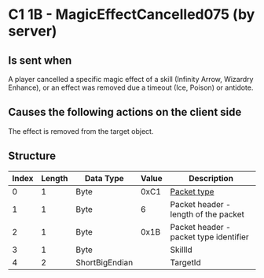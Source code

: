 # C1 1B - MagicEffectCancelled075 (by server)

## Is sent when

A player cancelled a specific magic effect of a skill (Infinity Arrow, Wizardry Enhance), or an effect was removed due a timeout (Ice, Poison) or antidote.

## Causes the following actions on the client side

The effect is removed from the target object.

## Structure

| Index | Length | Data Type | Value | Description |
|-------|--------|-----------|-------|-------------|
| 0 | 1 |   Byte   | 0xC1  | [Packet type](PacketTypes.md) |
| 1 | 1 |    Byte   |   6   | Packet header - length of the packet |
| 2 | 1 |    Byte   | 0x1B  | Packet header - packet type identifier |
| 3 | 1 | Byte |  | SkillId |
| 4 | 2 | ShortBigEndian |  | TargetId |
